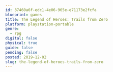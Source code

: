 ```yaml
---
id: 37460a6f-edc1-4e06-965e-e71173e2fcfa
blueprint: games
title: The Legend of Heroes: Trails from Zero
platform: playstation-portable
genre:
  - rpg
digital: false
physical: true
guide: false
pending: false
posted: 2019-12-02
slug: the-legend-of-heroes-trails-from-zero
---
```


